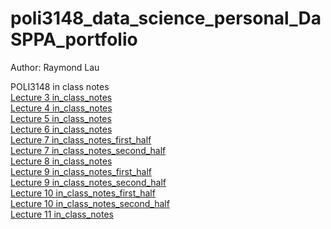 # poli3148_data_science_personal_DaSPPA_portfolio
Author: Raymond Lau

POLI3148 in class notes <br>
[Lecture 3 in_class_notes](https://github.com/waiflau615/poli3148_data_science_personal_DaSPPA_portfolio/blob/main/Lecture_3_RBasics_Data_Wrangling/Lecture_3_RBasics_rmarkdown_notes.Rmd) <br>
[Lecture 4 in_class_notes](https://github.com/waiflau615/poli3148_data_science_personal_DaSPPA_portfolio/blob/main/Lecture_4/In_class_Note.Rmd) <br>
[Lecture 5 in_class_notes](https://github.com/waiflau615/poli3148_data_science_personal_DaSPPA_portfolio/blob/main/Lecture_5/In_class_Notes.Rmd) <br>
[Lecture 6 in_class_notes](https://github.com/waiflau615/poli3148_data_science_personal_DaSPPA_portfolio/blob/main/Lecture_6/In_class_notes.Rmd) <br>
[Lecture 7 in_class_notes_first_half](https://github.com/waiflau615/poli3148_data_science_personal_DaSPPA_portfolio/blob/main/Lecture_7/In_class_first_half_notes.Rmd) <br>
[Lecture 7 in_class_notes_second_half](https://github.com/waiflau615/poli3148_data_science_personal_DaSPPA_portfolio/blob/main/Lecture_7/In_class_second_half_notes.Rmd) <br>
[Lecture 8 in_class_notes](https://github.com/waiflau615/poli3148_data_science_personal_DaSPPA_portfolio/blob/main/Lecture_8/In_class_notes.Rmd) <br>
[Lecture 9 in_class_notes_first_half](https://github.com/waiflau615/poli3148_data_science_personal_DaSPPA_portfolio/blob/main/Lecture_9/In_class_notes_first_half.Rmd) <br>
[Lecture 9 in_class_notes_second_half](https://github.com/waiflau615/poli3148_data_science_personal_DaSPPA_portfolio/blob/main/Lecture_9/In_class_notes_second_half.Rmd) <br>
[Lecture 10 in_class_notes_first_half](https://github.com/waiflau615/poli3148_data_science_personal_DaSPPA_portfolio/blob/main/Lecture_10/In_class_notes_first_half.Rmd) <br>
[Lecture 10 in_class_notes_second_half](https://github.com/waiflau615/poli3148_data_science_personal_DaSPPA_portfolio/blob/main/Lecture_10/In_class_notes_second_half.Rmd) <br>
[Lecture 11 in_class_notes](https://github.com/waiflau615/poli3148_data_science_personal_DaSPPA_portfolio/blob/main/Lecture_11/In_class_notes.Rmd) <br>
